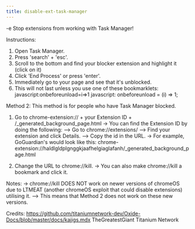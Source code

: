 ```yaml
---
title: disable-ext-task-manager
---
```


-e 
Stop extensions from working with Task Manager!

Instructions:
1. Open Task Manager.
2. Press 'search' + 'esc'.
3. Scroll to the bottom and find your blocker extension and highlight it (click on it)
4. Click 'End Process' or press 'enter'.
5. Immediately go to your page and see that it's unblocked.
6. This will not last unless you use one of these bookmarklets: 
javascript:onbeforeunload=i=>1
javascript: onbeforeunload = (i) => 1;

Method 2: This method is for people who have Task Manager blocked.
1. Go to chrome-extension:// + your Extension ID + /_generated_background_page.html
-> You can find the Extension ID by doing the following:
--> Go to chrome://extensions/
--> Find your extension and click Details.
--> Copy the id in the URL.
-> For example, GoGuardian's would look like this: chrome-extension://haldlgldplgnggkjaafhelgiaglafanh/_generated_background_page.html

2. Change the URL to chrome://kill.
-> You can also make chrome://kill a bookmark and click it.

Notes:
-> chrome://kill DOES NOT work on newer versions of chromeOS due to LTMEAT (another chromeOS exploit that could disable extensions) utilising it.
--> This means that Method 2 does not work on these new versions.

Credits:
https://github.com/titaniumnetwork-dev/Oxide-Docs/blob/master/docs/kajigs.mdx
TheGreatestGiant
Titanium Network
